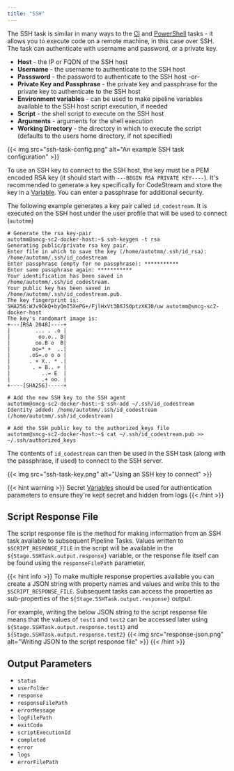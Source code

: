 ```yaml
---
title: "SSH"
---
```

The SSH task is similar in many ways to the [CI](/Pipelines/Tasks/CI/) and [PowerShell](/Pipelines/Tasks/PowerShell/) tasks - it allows you to execute code on a remote machine, in this case over SSH. The task can authenticate with username and password, or a private key.

* **Host** - the IP or FQDN of the SSH host
* **Username** - the username to authenticate to the SSH host 
* **Passsword** - the password to authenticate to the SSH host -or-
* **Private Key and Passphrase** - the private key and passphrase for the private key to authenticate to the SSH host
* **Environment variables** - can be used to make pipeline variables available to the SSH host script execution, if needed
* **Script** - the shell script to execute on the SSH host
* **Arguments** - arguments for the shell execution
* **Working Directory** - the directory in which to execute the script (defaults to the users home directory, if not specified)

{{< img src="ssh-task-config.png" alt="An example SSH task configuration" >}}

To use an SSH key to connect to the SSH host, the key must be a PEM encoded RSA key (it should start with `---BEGIN RSA PRIVATE KEY----`). It's recommended to generate a key specifically for CodeStream and store the key in a [Variable](/Configure/variables/). You can enter a passphrase for additional security.

The following example generates a key pair called `id_codestream`. It is executed on the SSH host under the user profile that will be used to connect (`autotmm`)

```shell
# Generate the rsa key-pair
autotmm@smcg-sc2-docker-host:~$ ssh-keygen -t rsa
Generating public/private rsa key pair.
Enter file in which to save the key (/home/autotmm/.ssh/id_rsa): /home/autotmm/.ssh/id_codestream
Enter passphrase (empty for no passphrase): ***********
Enter same passphrase again: ***********
Your identification has been saved in /home/autotmm/.ssh/id_codestream.
Your public key has been saved in /home/autotmm/.ssh/id_codestream.pub.
The key fingerprint is:
SHA256:WJv9OkQ+byQmI5XePG+/FjlHxVt3B6JS0ptzXKJ0/uw autotmm@smcg-sc2-docker-host
The key's randomart image is:
+---[RSA 2048]----+
|        ... . .o |
|         oo.o.. B|
|        oo.B o  B|
|       oo=* +  ..|
|      .oS=.o o o |
|      . + X.. * .|
|       . = B.. + |
|          ..= E  |
|          .+ oo. |
+----[SHA256]-----+

# Add the new SSH key to the SSH agent
autotmm@smcg-sc2-docker-host:~$ ssh-add ~/.ssh/id_codestream
Identity added: /home/autotmm/.ssh/id_codestream (/home/autotmm/.ssh/id_codestream)

# Add the SSH public key to the authorized_keys file
autotmm@smcg-sc2-docker-host:~$ cat ~/.ssh/id_codestream.pub >> ~/.ssh/authorized_keys
```
The contents of `id_codestream` can then be used in the SSH task (along with the passphrase, if used) to connect to the SSH server.

{{< img src="ssh-task-key.png" alt="Using an SSH key to connect" >}}

{{< hint warning >}}
Secret [Variables](/Configure/Variables) should be used for authentication parameters to ensure they're kept secret and hidden from logs
{{< /hint >}}

## Script Response File
The script response file is the method for making information from an SSH task available to subsequent Pipeline Tasks. Values written to `$SCRIPT_RESPONSE_FILE` in the script will be available in the `${Stage.SSHTask.output.response}` variable, or the response file itself can be found using the `responseFilePath` parameter.

{{< hint info >}}
To make multiple response properties available you can create a JSON string with property names and values and write this to the `$SCRIPT_RESPONSE_FILE`. Subsequent tasks can access the properties as sub-properties of the `${Stage.SSHTask.output.response}` output.

For example, writing the below JSON string to the script response file means that the values of `test1` and `test2` can be accessed later using `${Stage.SSHTask.output.response.test1}` and `${Stage.SSHTask.output.response.test2}`
{{< img src="response-json.png" alt="Writing JSON to the script response file" >}}
{{< /hint >}}
## Output Parameters
* `status`
* `userFolder`
* `response`
* `responseFilePath`
* `errorMessage`
* `logFilePath`
* `exitCode`
* `scriptExecutionId`
* `completed`
* `error`
* `logs`
* `errorFilePath`